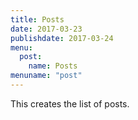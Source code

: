 ```yaml
---
title: Posts
date: 2017-03-23
publishdate: 2017-03-24
menu:
  post:
    name: Posts
menuname: "post"
---
```


This creates the list of posts.
